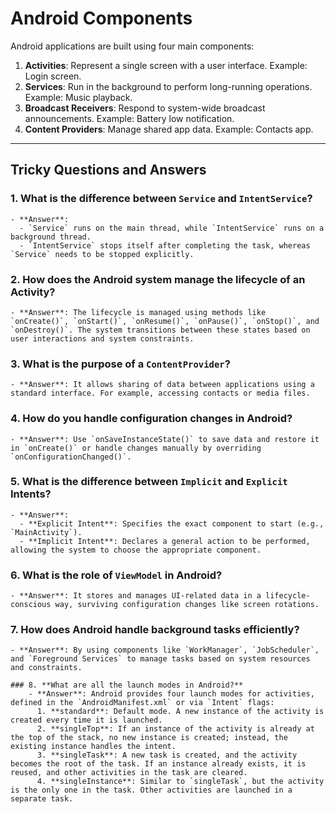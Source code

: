 # Android Components

Android applications are built using four main components:

1. **Activities**: Represent a single screen with a user interface. Example: Login screen.
2. **Services**: Run in the background to perform long-running operations. Example: Music playback.
3. **Broadcast Receivers**: Respond to system-wide broadcast announcements. Example: Battery low notification.
4. **Content Providers**: Manage shared app data. Example: Contacts app.

---

## Tricky Questions and Answers

### 1. **What is the difference between `Service` and `IntentService`?**
    - **Answer**: 
      - `Service` runs on the main thread, while `IntentService` runs on a background thread.
      - `IntentService` stops itself after completing the task, whereas `Service` needs to be stopped explicitly.

### 2. **How does the Android system manage the lifecycle of an Activity?**
    - **Answer**: The lifecycle is managed using methods like `onCreate()`, `onStart()`, `onResume()`, `onPause()`, `onStop()`, and `onDestroy()`. The system transitions between these states based on user interactions and system constraints.

### 3. **What is the purpose of a `ContentProvider`?**
    - **Answer**: It allows sharing of data between applications using a standard interface. For example, accessing contacts or media files.

### 4. **How do you handle configuration changes in Android?**
    - **Answer**: Use `onSaveInstanceState()` to save data and restore it in `onCreate()` or handle changes manually by overriding `onConfigurationChanged()`.

### 5. **What is the difference between `Implicit` and `Explicit` Intents?**
    - **Answer**: 
      - **Explicit Intent**: Specifies the exact component to start (e.g., `MainActivity`).
      - **Implicit Intent**: Declares a general action to be performed, allowing the system to choose the appropriate component.

### 6. **What is the role of `ViewModel` in Android?**
    - **Answer**: It stores and manages UI-related data in a lifecycle-conscious way, surviving configuration changes like screen rotations.

### 7. **How does Android handle background tasks efficiently?**
    - **Answer**: By using components like `WorkManager`, `JobScheduler`, and `Foreground Services` to manage tasks based on system resources and constraints.

    ### 8. **What are all the launch modes in Android?**
        - **Answer**: Android provides four launch modes for activities, defined in the `AndroidManifest.xml` or via `Intent` flags:
          1. **standard**: Default mode. A new instance of the activity is created every time it is launched.
          2. **singleTop**: If an instance of the activity is already at the top of the stack, no new instance is created; instead, the existing instance handles the intent.
          3. **singleTask**: A new task is created, and the activity becomes the root of the task. If an instance already exists, it is reused, and other activities in the task are cleared.
          4. **singleInstance**: Similar to `singleTask`, but the activity is the only one in the task. Other activities are launched in a separate task.
